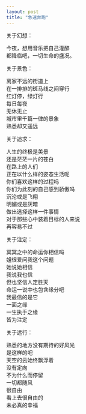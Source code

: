 ```yaml
---
layout: post
title: "急速奔跑"
---
```

关于幻想：  

今夜，想用音乐把自己灌醉  
都降临吧，一切生命的盛况。  

关于景色：  

离家不远的街道上  
在一排排的斑马线之间穿行  
红灯停，绿灯行  
每日每夜  
无休无止  
城市里千篇一律的景象  
熟悉却又遥远  

关于追求：  

人生的终极是美景  
还是茫茫一片的苍白  
在路上的人们  
正在以什么样的姿态生活呢  
你们喜欢这样的过程吗  
你们为此刻的自己感到骄傲吗  
沉沦或是飞翔  
明媚或是灰暗  
做出选择这样一件事情  
对于那些心中装着目标的人来说  
再容易不过  

关于注定：  

冥冥之中的命运你相信吗  
姐很爱问我这个问题  
她说她相信  
我说我也信  
但也坚信人定胜天  
命运一说中也包含缘分吧  
我最信的是它  
一面之缘  
一生执手之缘  
皆为注定  

关于远行：  

熟悉的地方没有期待的好风光  
是这样的吧  
天空的云始终飘浮着  
没有定向  
不为什么而停留  
一切都随风  
很自由  
看上去很自由的  
未必真的幸福  

							  
		
